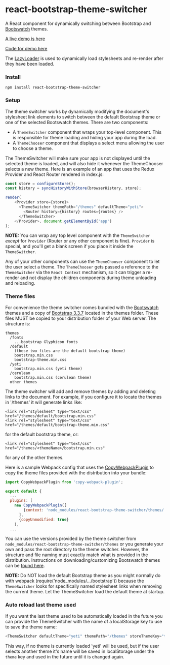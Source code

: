 # react-bootstrap-theme-switcher

A React component for dynamically switching between Bootstrap and [Bootswatch](https://bootswatch.com/) themes.

[A live demo is here](http://bst.ray3.io)

[Code for demo here](https://github.com/raythree/react-bootstrap-theme-switcher)

The [LazyLoader](https://github.com/LukasBombach/Lazyloader) is used to dynamically load stylesheets and re-render after they have been loaded.

### Install
```
npm install react-bootstrap-theme-switcher
```
### Setup
The theme switcher works by dynamically modifying the document's stylesheet link elements to switch between the default Bootstrap theme or one of the selected Bootswatch themes. There are two components:

 * A ```ThemeSwitcher``` component that wraps your top-level component. This is responsible for theme loading and hiding your app during the load.
 * A ```ThemeChooser``` component that displays a select menu allowing the user to choose a theme.

The ThemeSwitcher will make sure your app is not displayed until the selected theme is loaded, and will also hide it whenever the ThemeChooser selects a new theme. Here is an example of an app that uses the Redux Provider and React Router rendered in index.js:

```javascript
const store = configureStore();
const history = syncHistoryWithStore(browserHistory, store);

render(
    <Provider store={store}>
      <ThemeSwitcher themePath="/themes" defaultTheme="yeti">
        <Router history={history} routes={routes} />
      </ThemeSwitcher>
    </Provider>, document.getElementById('app')
);
```
**NOTE:** You can wrap any top level component with the ```ThemeSwitcher``` *except* for ```Provider``` (Router or any other component is fine). ```Provider``` is special, and you'll get a blank screen if you place it inside the ```ThemeSwitcher```.

Any of your other components can use the ```ThemeChooser``` component to let the user select a theme. The ```ThemeChooser``` gets passed a reference to the ```ThemeSwitcher``` via the ```React Context``` mechanism, so it can trigger a re-render and not display the children components during theme unloading and reloading.

### Theme files

For convenience the theme switcher comes bundled with the [Bootswatch](https://bootswatch.com/) themes and a copy of [Bootstrap 3.3.7](http://getbootstrap.com/) located in the themes folder. These files MUST be copied to your distribution folder of your Web server. The structure is:

```
themes
  /fonts
    ...bootstrap Glyphicon fonts
  /default
    (these two files are the default bootstrap theme)
    bootstrap.min.css
    bootstrap-theme.min.css
  /yeti
    bootstrap.min.css (yeti theme)
  /cerulean
    bootstrap.min.css (cerulean theme)
  other themes    
```

The theme switcher will add and remove themes by adding and deleting links to the document. For example, if you configure it to locate the themes in '/themes' it will generate links like:

```
<link rel="stylesheet" type="text/css" href="/themes/default/bootstrap.min.css"
<link rel="stylesheet" type="text/css" href="/themes/default/bootstrap-theme.min.css"
```

for the default bootstrap theme, or:

```
<link rel="stylesheet" type="text/css" href="/themes/<themeName>/bootstrap.min.css"
```

for any of the other themes.

Here is a sample Webpack config that uses the [CopyWebpackPlugin](https://github.com/kevlened/copy-webpack-plugin) to copy the theme files provided with the distribution into your bundle:

```javascript
import CopyWebpackPlugin from 'copy-webpack-plugin';

export default {
  ...
  plugins: [
    new CopyWebpackPlugin([
        {context: 'node_modules/react-bootstrap-theme-switcher/themes/', from: '**/*', to: 'themes/'}
      ],
      {copyUnmodified: true}
    ),
  ...  
```

You can use the versions provided by the theme switcher from ```node_modules/react-bootstrap-theme-switcher/themes``` or you generate your own and pass the root directory to the theme switcher. However, the structure and file naming must exactly match what is provided in the distribution. Instructions on downloading/customizing Bootswatch themes can be [found here](https://github.com/thomaspark/bootswatch).

**NOTE:** Do NOT load the default Bootstrap theme as you might normally do with webpack (require('node_modules/.../bootstrap')) because the ```ThemeSwitcher``` looks for specifically named stylesheet links when removing the current theme. Let the ThemeSwitcher load the default theme at startup.

### Auto reload last theme used

If you want the last theme used to be automatically loaded in the future you can provide the ThemeSwitcher with the name of a localStorage key to use to save the theme name:

```javascript
<ThemeSwitcher defaultTheme="yeti" themePath="/themes" storeThemeKey="theme" />
```
This way, if no theme is currently loaded 'yeti' will be used, but if the user selects another theme it's name will be saved in localStorage under the ```theme``` key and used in the future until it is changed again.
